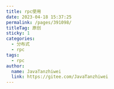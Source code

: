 ```yaml
---
title: rpc使用
date: 2023-04-18 15:37:25
permalink: /pages/391098/
titleTag: 原创
sticky: 1
categories:
  - 分布式
  - rpc
tags:
  - rpc
author: 
  name: JavaTanzhiwei
  link: https://gitee.com/JavaTanzhiwei
---
```

